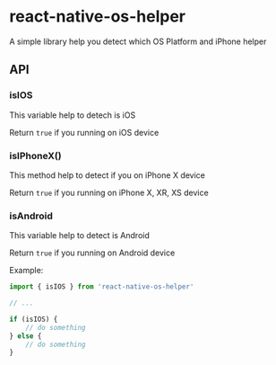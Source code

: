 # react-native-os-helper

A simple library help you detect which OS Platform and iPhone helper

## API

### isIOS
This variable help to detech is iOS

Return `true` if you running on iOS device

### isIPhoneX()
This method help to detect if you on iPhone X device

Return `true` if you running on iPhone X, XR, XS device

### isAndroid
This variable help to detect is Android

Return `true` if you running on Android device

Example:
```js
import { isIOS } from 'react-native-os-helper'

// ...

if (isIOS) {
    // do something
} else {
    // do something
}
```